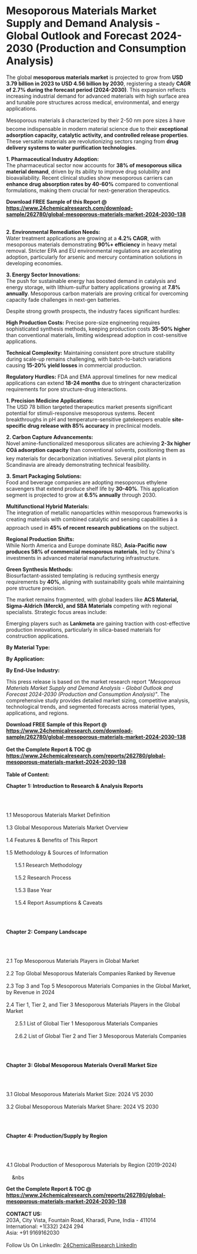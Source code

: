 <h1>Mesoporous Materials Market Supply and Demand Analysis - Global Outlook and Forecast 2024-2030 (Production and Consumption Analysis)</h1><p>The global <strong>mesoporous materials market</strong> is projected to grow from <strong>USD 3.79 billion in 2023 to USD 4.56 billion by 2030</strong>, registering a steady <strong>CAGR of 2.7% during the forecast period (2024-2030)</strong>. This expansion reflects increasing industrial demand for advanced materials with high surface area and tunable pore structures across medical, environmental, and energy applications.</p><p>Mesoporous materials â characterized by their 2-50 nm pore sizes â have become indispensable in modern material science due to their <strong>exceptional adsorption capacity, catalytic activity, and controlled release properties</strong>. These versatile materials are revolutionizing sectors ranging from <strong>drug delivery systems to water purification technologies</strong>.</p><p><strong>1. Pharmaceutical Industry Adoption:</strong><br>
The pharmaceutical sector now accounts for <strong>38% of mesoporous silica material demand</strong>, driven by its ability to improve drug solubility and bioavailability. Recent clinical studies show mesoporous carriers can <strong>enhance drug absorption rates by 40-60%</strong> compared to conventional formulations, making them crucial for next-generation therapeutics.</p><div><b>Download FREE Sample of this Report @ 
            <a href="https://www.24chemicalresearch.com/download-sample/262780/global-mesoporous-materials-market-2024-2030-138">
            https://www.24chemicalresearch.com/download-sample/262780/global-mesoporous-materials-market-2024-2030-138</a></b></div><br><p><strong>2. Environmental Remediation Needs:</strong><br>
Water treatment applications are growing at a <strong>4.2% CAGR</strong>, with mesoporous materials demonstrating <strong>90%+ efficiency</strong> in heavy metal removal. Stricter EPA and EU environmental regulations are accelerating adoption, particularly for arsenic and mercury contamination solutions in developing economies.</p><p><strong>3. Energy Sector Innovations:</strong><br>
The push for sustainable energy has boosted demand in catalysis and energy storage, with lithium-sulfur battery applications growing at <strong>7.8% annually</strong>. Mesoporous carbon materials are proving critical for overcoming capacity fade challenges in next-gen batteries.</p><p>Despite strong growth prospects, the industry faces significant hurdles:</p><p><strong>High Production Costs:</strong> Precise pore-size engineering requires sophisticated synthesis methods, keeping production costs <strong>35-50% higher</strong> than conventional materials, limiting widespread adoption in cost-sensitive applications.</p><p><strong>Technical Complexity:</strong> Maintaining consistent pore structure stability during scale-up remains challenging, with batch-to-batch variations causing <strong>15-20% yield losses</strong> in commercial production.</p><p><strong>Regulatory Hurdles:</strong> FDA and EMA approval timelines for new medical applications can extend <strong>18-24 months</strong> due to stringent characterization requirements for pore structure-drug interactions.</p><p><strong>1. Precision Medicine Applications:</strong><br>
The USD 78 billion targeted therapeutics market presents significant potential for stimuli-responsive mesoporous systems. Recent breakthroughs in pH and temperature-sensitive gatekeepers enable <strong>site-specific drug release with 85% accuracy</strong> in preclinical models.</p><p><strong>2. Carbon Capture Advancements:</strong><br>
Novel amine-functionalized mesoporous silicates are achieving <strong>2-3x higher COâ adsorption capacity</strong> than conventional solvents, positioning them as key materials for decarbonization initiatives. Several pilot plants in Scandinavia are already demonstrating technical feasibility.</p><p><strong>3. Smart Packaging Solutions:</strong><br>
Food and beverage companies are adopting mesoporous ethylene scavengers that extend produce shelf life by <strong>30-40%</strong>. This application segment is projected to grow at <strong>6.5% annually</strong> through 2030.</p><p><strong>Multifunctional Hybrid Materials:</strong><br>
	The integration of metallic nanoparticles within mesoporous frameworks is creating materials with combined catalytic and sensing capabilities â a approach used in <strong>45% of recent research publications</strong> on the subject.</p><p><strong>Regional Production Shifts:</strong><br>
	While North America and Europe dominate R&amp;D, <strong>Asia-Pacific now produces 58% of commercial mesoporous materials</strong>, led by China's investments in advanced material manufacturing infrastructure.</p><p><strong>Green Synthesis Methods:</strong><br>
	Biosurfactant-assisted templating is reducing synthesis energy requirements by <strong>40%</strong>, aligning with sustainability goals while maintaining pore structure precision.</p><p>The market remains fragmented, with global leaders like <strong>ACS Material, Sigma-Aldrich (Merck), and SBA Materials</strong> competing with regional specialists. Strategic focus areas include:</p><p>Emerging players such as <strong>Lankmeta</strong> are gaining traction with cost-effective production innovations, particularly in silica-based materials for construction applications.</p><p><strong>By Material Type:</strong></p><p><strong>By Application:</strong></p><p><strong>By End-Use Industry:</strong></p><p>This press release is based on the market research report <em>"Mesoporous Materials Market Supply and Demand Analysis - Global Outlook and Forecast 2024-2030 (Production and Consumption Analysis)"</em>. The comprehensive study provides detailed market sizing, competitive analysis, technological trends, and segmented forecasts across material types, applications, and regions.</p><div><b>Download FREE Sample of this Report @ 
            <a href="https://www.24chemicalresearch.com/download-sample/262780/global-mesoporous-materials-market-2024-2030-138">
            https://www.24chemicalresearch.com/download-sample/262780/global-mesoporous-materials-market-2024-2030-138</a></b></div><br><div><b>Get the Complete Report & TOC @ 
            <a href="https://www.24chemicalresearch.com/reports/262780/global-mesoporous-materials-market-2024-2030-138">
            https://www.24chemicalresearch.com/reports/262780/global-mesoporous-materials-market-2024-2030-138</a></b></div><br>
            <b>Table of Content:</b><p><p><strong>Chapter 1: Introduction to Research &amp; Analysis Reports</strong></p><br />
<br />
<p>1.1 Mesoporous Materials Market Definition<br /><br />
1.3 Global Mesoporous Materials Market Overview<br /><br />
1.4 Features &amp; Benefits of This Report<br /><br />
1.5 Methodology &amp; Sources of Information<br /><br />
&nbsp;&nbsp;&nbsp;&nbsp;&nbsp; 1.5.1 Research Methodology<br /><br />
&nbsp;&nbsp;&nbsp;&nbsp;&nbsp; 1.5.2 Research Process<br /><br />
&nbsp;&nbsp;&nbsp;&nbsp;&nbsp; 1.5.3 Base Year<br /><br />
&nbsp;&nbsp;&nbsp;&nbsp;&nbsp; 1.5.4 Report Assumptions &amp; Caveats</p><br />
<br />
<p><strong>Chapter 2: Company Landscape</strong></p><br />
<br />
<p>2.1 Top Mesoporous Materials Players in Global Market<br /><br />
2.2 Top Global Mesoporous Materials Companies Ranked by Revenue<br /><br />
2.3 Top 3 and Top 5 Mesoporous Materials Companies in the Global Market, by Revenue in 2024<br /><br />
2.4 Tier 1, Tier 2, and Tier 3 Mesoporous Materials Players in the Global Market<br /><br />
&nbsp;&nbsp;&nbsp;&nbsp;&nbsp; 2.5.1 List of Global Tier 1 Mesoporous Materials Companies<br /><br />
&nbsp;&nbsp;&nbsp;&nbsp;&nbsp; 2.6.2 List of Global Tier 2 and Tier 3 Mesoporous Materials Companies</p><br />
<br />
<p><strong>Chapter 3: Global Mesoporous Materials Overall Market Size</strong></p><br />
<br />
<p>3.1 Global Mesoporous Materials Market Size: 2024 VS 2030<br /><br />
3.2 Global Mesoporous Materials Market Share: 2024 VS 2030</p><br />
<br />
<p><strong>Chapter 4: Production/Supply by Region</strong></p><br />
<br />
<p>4.1 Global Production of Mesoporous Materials by Region (2019-2024)<br /><br />
&nbsp;&nbsp;&nbsp;&nbsp;&nbs</p><div><b>Get the Complete Report & TOC @ 
            <a href="https://www.24chemicalresearch.com/reports/262780/global-mesoporous-materials-market-2024-2030-138">
            https://www.24chemicalresearch.com/reports/262780/global-mesoporous-materials-market-2024-2030-138</a></b></div><br><b>CONTACT US:</b><br>
            203A, City Vista, Fountain Road, Kharadi, Pune, India - 411014<br>
            International: +1(332) 2424 294<br>
            Asia: +91 9169162030 <br><br>
            Follow Us On LinkedIn: <a href="https://www.linkedin.com/company/24chemicalresearch/">24ChemicalResearch LinkedIn</a>